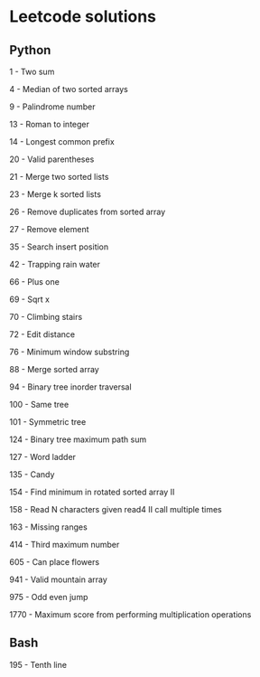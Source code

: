 # Leetcode solutions

## Python

1 - Two sum

4 - Median of two sorted arrays

9 - Palindrome number

13 - Roman to integer

14 - Longest common prefix

20 - Valid parentheses

21 - Merge two sorted lists

23 - Merge k sorted lists

26 - Remove duplicates from sorted array

27 - Remove element

35 - Search insert position

42 - Trapping rain water

66 - Plus one

69 - Sqrt x

70 - Climbing stairs

72 - Edit distance

76 - Minimum window substring

88 - Merge sorted array

94 - Binary tree inorder traversal

100 - Same tree

101 - Symmetric tree

124 - Binary tree maximum path sum

127 - Word ladder

135 - Candy

154 - Find minimum in rotated sorted array II

158 - Read N characters given read4 II call multiple times

163 - Missing ranges

414 - Third maximum number

605 - Can place flowers

941 - Valid mountain array

975 - Odd even jump

1770 - Maximum score from performing multiplication operations

## Bash

195 - Tenth line
